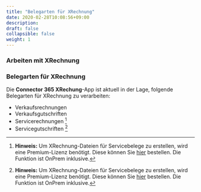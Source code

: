 ```yaml
---
title: "Belegarten für XRechnung"
date: 2020-02-28T10:08:56+09:00
description: 
draft: false
collapsible: false
weight: 1
---
```

### Arbeiten mit XRechnung

### Belegarten für XRechnung

Die **Connector 365 XRechung**-App ist aktuell in der Lage, folgende Belegarten für XRechnung zu verarbeiten:
 - Verkaufsrechnungen
 - Verkaufsgutschriften
 - Servicerechnungen [^*]
 - Servicegutschriften [^*]

 [^*]: **Hinweis:** Um XRechnung-Dateien für Servicebelege zu erstellen, wird eine Premium-Lizenz benötigt. 
 Diese können Sie [hier](https://forms.office.com/r/6sXf5yVgai) bestellen. Die Funktion ist OnPrem inklusive.
